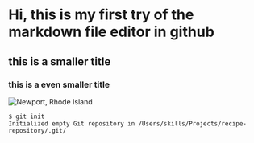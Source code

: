 # Hi, this is my first try of the markdown file editor in github
## this is a smaller title
### this is a even smaller title

![Newport, Rhode Island](https://hips.hearstapps.com/hmg-prod/images/01-breakers-credit-david-gleeson-1651550879.jpg)

```
$ git init
Initialized empty Git repository in /Users/skills/Projects/recipe-repository/.git/
```

